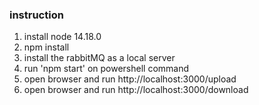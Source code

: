 ### instruction

1. install node 14.18.0
2. npm install
3. install the rabbitMQ as a local server
4. run 'npm start' on powershell command
5. open browser and run http://localhost:3000/upload
6. open browser and run http://localhost:3000/download
